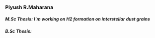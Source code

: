 ###    Piyush R.Maharana
#####  M.Sc Thesis: I'm working on H2 formation on interstellar dust grains
#####  B.Sc Thesis: 
